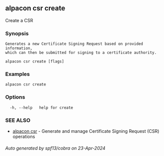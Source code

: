 ## alpacon csr create

Create a CSR

### Synopsis


 	Generates a new Certificate Signing Request based on provided information, 
	which can then be submitted for signing to a certificate authority.
	

```
alpacon csr create [flags]
```

### Examples

```
alpacon csr create
```

### Options

```
  -h, --help   help for create
```

### SEE ALSO

* [alpacon csr](alpacon_csr.md)	 - Generate and manage Certificate Signing Request (CSR) operations

###### Auto generated by spf13/cobra on 23-Apr-2024
